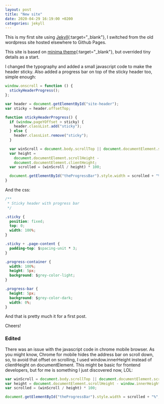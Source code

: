 ```yaml
---
layout: post
title: "New site"
date: 2020-04-29 16:19:00 +0200
categories: jekyll
---
```


This is my first site using [Jekyll](https://jekyllrb.com/){:target="\_blank"}, I switched from the old wordpress site hosted elsewhere to Github Pages.

This site is based on [minima theme](https://github.com/jekyll/minima){:target="\_blank"}, but overrided tiny details as a start.

I changed the typography and added a small javascript code to make the header sticky. Also added a progress bar on top of the sticky header too, simple enough:

```js
window.onscroll = function () {
  stickyHeaderProgress();
};

var header = document.getElementById("site-header");
var sticky = header.offsetTop;

function stickyHeaderProgress() {
  if (window.pageYOffset > sticky) {
    header.classList.add("sticky");
  } else {
    header.classList.remove("sticky");
  }

  var winScroll = document.body.scrollTop || document.documentElement.scrollTop;
  var height =
    document.documentElement.scrollHeight -
    document.documentElement.clientHeight;
  var scrolled = (winScroll / height) * 100;

  document.getElementById("theProgressBar").style.width = scrolled + "%";
}
```

And the css:

```css
/**
 * Sticky header with progress bar
 */

.sticky {
  position: fixed;
  top: 0;
  width: 100%;
}

.sticky + .page-content {
  padding-top: $spacing-unit * 3;
}

.progress-container {
  width: 100%;
  height: 5px;
  background: $grey-color-light;
}

.progress-bar {
  height: 5px;
  background: $grey-color-dark;
  width: 0%;
}
```

And that is pretty much it for a first post.

Cheers!

### Edited

There was an issue with the javascript code in chrome mobile browser. As you might know, Chrome for mobile hides the address bar on scroll down, so, to avoid that offset on scrolling, I used window.innerHeight instead of clientHeight on documentElement. This might be basic for frontend developers, but for me is something I just discovered now, LOL:

```js
var winScroll = document.body.scrollTop || document.documentElement.scrollTop;
var height = document.documentElement.scrollHeight - window.innerHeight;
var scrolled = (winScroll / height) * 100;

document.getElementById("theProgressBar").style.width = scrolled + "%";
```

